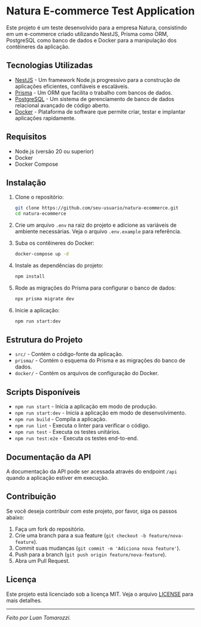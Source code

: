 # Natura E-commerce Test Application

Este projeto é um teste desenvolvido para a empresa Natura, consistindo em um e-commerce criado utilizando NestJS, Prisma como ORM, PostgreSQL como banco de dados e Docker para a manipulação dos contêineres da aplicação.

## Tecnologias Utilizadas

- [NestJS](https://nestjs.com/) - Um framework Node.js progressivo para a construção de aplicações eficientes, confiáveis e escaláveis.
- [Prisma](https://www.prisma.io/) - Um ORM que facilita o trabalho com bancos de dados.
- [PostgreSQL](https://www.postgresql.org/) - Um sistema de gerenciamento de banco de dados relacional avançado de código aberto.
- [Docker](https://www.docker.com/) - Plataforma de software que permite criar, testar e implantar aplicações rapidamente.

## Requisitos

- Node.js (versão 20 ou superior)
- Docker
- Docker Compose

## Instalação

1. Clone o repositório:

    ```bash
    git clone https://github.com/seu-usuario/natura-ecommerce.git
    cd natura-ecommerce
    ```

2. Crie um arquivo `.env` na raiz do projeto e adicione as variáveis de ambiente necessárias. Veja o arquivo `.env.example` para referência.

3. Suba os contêineres do Docker:

    ```bash
    docker-compose up -d
    ```

4. Instale as dependências do projeto:

    ```bash
    npm install
    ```

5. Rode as migrações do Prisma para configurar o banco de dados:

    ```bash
    npx prisma migrate dev
    ```

6. Inicie a aplicação:

    ```bash
    npm run start:dev
    ```

## Estrutura do Projeto

- `src/` - Contém o código-fonte da aplicação.
- `prisma/` - Contém o esquema do Prisma e as migrações do banco de dados.
- `docker/` - Contém os arquivos de configuração do Docker.

## Scripts Disponíveis

- `npm run start` - Inicia a aplicação em modo de produção.
- `npm run start:dev` - Inicia a aplicação em modo de desenvolvimento.
- `npm run build` - Compila a aplicação.
- `npm run lint` - Executa o linter para verificar o código.
- `npm run test` - Executa os testes unitários.
- `npm run test:e2e` - Executa os testes end-to-end.

## Documentação da API

A documentação da API pode ser acessada através do endpoint `/api` quando a aplicação estiver em execução.

## Contribuição

Se você deseja contribuir com este projeto, por favor, siga os passos abaixo:

1. Faça um fork do repositório.
2. Crie uma branch para a sua feature (`git checkout -b feature/nova-feature`).
3. Commit suas mudanças (`git commit -m 'Adiciona nova feature'`).
4. Push para a branch (`git push origin feature/nova-feature`).
5. Abra um Pull Request.

## Licença

Este projeto está licenciado sob a licença MIT. Veja o arquivo [LICENSE](LICENSE) para mais detalhes.

---

*Feito por Luan Tomarozzi.*